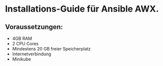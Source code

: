 # Installations-Guide für Ansible AWX.
## Voraussetzungen:
* 4GB RAM
* 2 CPU Cores
* Mindestens 20 GB freier Speicherplatz
* Internetverbindung
* Minikube